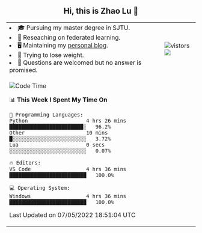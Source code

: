 <h2 align="center"> Hi, this is Zhao Lu 👋</h2>

<table style="overflow:hidden;">
    <tr> 
        <td>
            <li>🎓 Pursuing my master degree in SJTU.</li>
            <li>🌱 Reseaching on federated learning.</li>
            <li>🖥️ Maintaining my <a href="https://ifarewell.xyz">personal blog</a>.</li>
            <li>💪 Trying to lose weight.</li>
            <li>💬 Questions are welcomed but no answer is promised.</li> 
        </td>
        <td>
            <img src="https://visitor-badge.glitch.me/badge?page_id=ifarewell" alt="vistors" />
        <br>
          <img src="https://github-readme-stats.vercel.app/api?username=ifarewell&theme=graywhite&hide=prs,contribs&show_icons=true&hide_border=true&icon_color=CE1D2D&text_color=718096&bg_color=ffffff&hide_title=true" />
        </td>
    </tr>
    <tr>
        <td colspan="2">
            
<!--START_SECTION:waka-->
![Code Time](http://img.shields.io/badge/Code%20Time-143%20hrs%208%20mins-blue)

📊 **This Week I Spent My Time On** 

```text
💬 Programming Languages: 
Python                   4 hrs 26 mins       ████████████████████████░   96.2% 
Other                    10 mins             █░░░░░░░░░░░░░░░░░░░░░░░░   3.72% 
Lua                      0 secs              ░░░░░░░░░░░░░░░░░░░░░░░░░   0.07%

🔥 Editors: 
VS Code                  4 hrs 36 mins       █████████████████████████   100.0%

💻 Operating System: 
Windows                  4 hrs 36 mins       █████████████████████████   100.0%

```


 Last Updated on 07/05/2022 18:51:04 UTC
<!--END_SECTION:waka-->
            
</td></tr>
</table>

